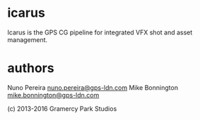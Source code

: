 # icarus
Icarus is the GPS CG pipeline for integrated VFX shot and asset management.

# authors
Nuno Pereira <nuno.pereira@gps-ldn.com>
Mike Bonnington <mike.bonnington@gps-ldn.com>

(c) 2013-2016 Gramercy Park Studios
